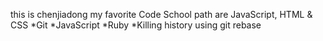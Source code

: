 this is chenjiadong
my favorite Code School path are JavaScript, HTML & CSS
*Git
*JavaScript
*Ruby
*Killing history using git rebase
